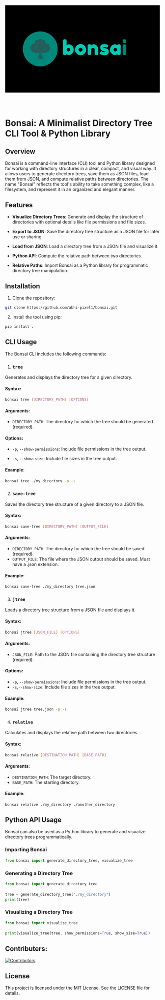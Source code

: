 <h1 align="center">
<img src="bonsai_dark_long.png" width="800">
</h1><br>

# Bonsai: A Minimalist Directory Tree CLI Tool & Python Library

## Overview
Bonsai is a command-line interface (CLI) tool and Python library designed for working with directory structures in a clear, compact, and visual way. It allows users to generate directory trees, save them as JSON files, load them from JSON, and compute relative paths between directories. The name "Bonsai" reflects the tool's ability to take something complex, like a filesystem, and represent it in an organized and elegant manner.

## Features
- **Visualize Directory Trees**: Generate and display the structure of directories with optional details like file permissions and file sizes.

- **Export to JSON**: Save the directory tree structure as a JSON file for later use or sharing.

- **Load from JSON**: Load a directory tree from a JSON file and visualize it.

- **Python API**: Compute the relative path between two directories.

- **Relative Paths**: Import Bonsai as a Python library for programmatic directory tree manipulation.

## Installation
1. Clone the repository:
```bash
git clone https://github.com/abhi-pixel1/bonsai.git
```
2. Install the tool using pip:
```bash
pip install .
```


## CLI Usage
The Bonsai CLI includes the following commands:
1. ### `tree`
Generates and displays the directory tree for a given directory.

#### Syntax:
```bash
bonsai tree [DIRECTORY_PATH] [OPTIONS]
```
#### Arguments:

- `DIRECTORY_PATH`: The directory for which the tree should be generated (required).

#### Options:

- `-p`, `--show-permissions`: Include file permissions in the tree output.

- `-s`, `--show-size`: Include file sizes in the tree output.

#### Example:
```bash
bonsai tree ./my_directory -p -s
```

2. ### `save-tree`
Saves the directory tree structure of a given directory to a JSON file.

#### Syntax:
```bash
bonsai save-tree [DIRECTORY_PATH] [OUTPUT_FILE]
```

#### Arguments:

- `DIRECTORY_PATH`: The directory for which the tree should be saved (required).
- `OUTPUT_FILE`: The file where the JSON output should be saved. Must have a .json extension.

#### Example:

```bash
bonsai save-tree ./my_directory tree.json
```

3. ### `jtree`
Loads a directory tree structure from a JSON file and displays it.

#### Syntax:
```bash
bonsai jtree [JSON_FILE] [OPTIONS]
```

#### Arguments:

- `JSON_FILE`: Path to the JSON file containing the directory tree structure (required).

#### Options:

- `-p`, `--show-permissions`: Include file permissions in the tree output.
- `-s`,`--show-size`:  Include file sizes in the tree output.

#### Example:

```bash
bonsai jtree tree.json -p -s
```

4. ### `relative`
Calculates and displays the relative path between two directories.

#### Syntax:
```bash
bonsai relative [DESTINATION_PATH] [BASE_PATH]
```

#### Arguments:

- `DESTINATION_PATH`: The target directory.
- `BASE_PATH`: The starting directory.

#### Example:

```bash
bonsai relative ./my_directory ./another_directory
```

## Python API Usage
Bonsai can also be used as a Python library to generate and visualize directory trees programmatically.

### Importing Bonsai
```python
from bonsai import generate_directory_tree, visualize_tree
```

### Generating a Directory Tree
```python
from bonsai import generate_directory_tree

tree = generate_directory_tree("./my_directory")
print(tree)
```

### Visualizing a Directory Tree
```python
from bonsai import visualize_tree

print(visualize_tree(tree, show_permissions=True, show_size=True))
```

## Contributers:
[![Contributors](https://contrib.rocks/image?repo=abhi-pixel1/bonsai)](https://github.com/abhi-pixel1/bonsai/graphs/contributors)


## License

This project is licensed under the MIT License. See the LICENSE file for details.

